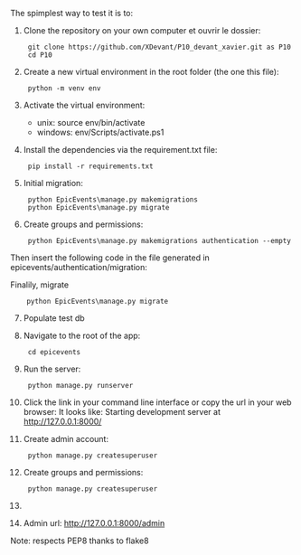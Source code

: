 The spimplest way to test it is to:
1. Clone the repository on your own computer et ouvrir le dossier:

        git clone https://github.com/XDevant/P10_devant_xavier.git as P10
        cd P10

2. Create a new virtual environment in the root folder (the one this file):

        python -m venv env

3. Activate the virtual environment:
    + unix: source env/bin/activate
    + windows: env/Scripts/activate.ps1

4. Install the dependencies via the requirement.txt file:

        pip install -r requirements.txt

5. Initial migration:

        python EpicEvents\manage.py makemigrations
        python EpicEvents\manage.py migrate

6. Create groups and permissions:

        python EpicEvents\manage.py makemigrations authentication --empty

Then insert the following code in the file generated in epicevents/authentication/migration:

Finalily, migrate

        python EpicEvents\manage.py migrate

7. Populate test db



6. Navigate to the root of the app:

        cd epicevents

7. Run the server:

        python manage.py runserver

8. Click the link in your command line interface or copy the url in your web browser:
    It looks like: Starting development server at http://127.0.0.1:8000/

9. Create admin account:

        python manage.py createsuperuser

10. Create groups and permissions:

         python manage.py createsuperuser        

11. 

12. Admin url: http://127.0.0.1:8000/admin

Note: respects PEP8 thanks to flake8
